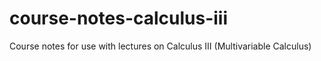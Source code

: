# course-notes-calculus-iii
Course notes for use with lectures on Calculus III (Multivariable Calculus)
